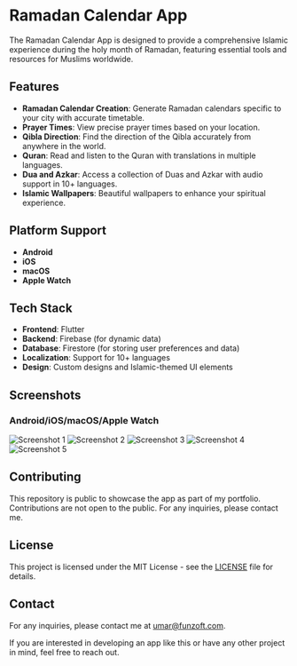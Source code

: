 # Ramadan Calendar App

The Ramadan Calendar App is designed to provide a comprehensive Islamic experience during the holy month of Ramadan, featuring essential tools and resources for Muslims worldwide.

## Features

- **Ramadan Calendar Creation**: Generate Ramadan calendars specific to your city with accurate timetable.
- **Prayer Times**: View precise prayer times based on your location.
- **Qibla Direction**: Find the direction of the Qibla accurately from anywhere in the world.
- **Quran**: Read and listen to the Quran with translations in multiple languages.
- **Dua and Azkar**: Access a collection of Duas and Azkar with audio support in 10+ languages.
- **Islamic Wallpapers**: Beautiful wallpapers to enhance your spiritual experience.

## Platform Support

- **Android**
- **iOS**
- **macOS**
- **Apple Watch**

## Tech Stack

- **Frontend**: Flutter
- **Backend**: Firebase (for dynamic data)
- **Database**: Firestore (for storing user preferences and data)
- **Localization**: Support for 10+ languages
- **Design**: Custom designs and Islamic-themed UI elements

## Screenshots

### Android/iOS/macOS/Apple Watch

![Screenshot 1](https://play-lh.googleusercontent.com/e5-4VVO_XluXmSh9fvlE5mv7YdNjUXGFnSVAeECz7CTRspk0Vl8TSOvjP6h6OFApY6I=w5120-h2880-rw)
![Screenshot 2](https://dummyimage.com/600x400/000/fff&text=Screenshot+2)
![Screenshot 3](https://dummyimage.com/600x400/000/fff&text=Screenshot+3)
![Screenshot 4](https://dummyimage.com/600x400/000/fff&text=Screenshot+4)
![Screenshot 5](https://dummyimage.com/600x400/000/fff&text=Screenshot+5)

## Contributing

This repository is public to showcase the app as part of my portfolio. Contributions are not open to the public. For any inquiries, please contact me.

## License

This project is licensed under the MIT License - see the [LICENSE](LICENSE) file for details.

## Contact

For any inquiries, please contact me at umar@funzoft.com.

If you are interested in developing an app like this or have any other project in mind, feel free to reach out.
